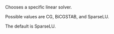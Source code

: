 Chooses a specific linear solver.

Possible values are CG, BiCGSTAB, and SparseLU.

The default is SparseLU.
